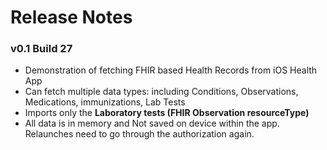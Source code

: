 # Release Notes

### v0.1 Build 27

- Demonstration of fetching FHIR based Health Records from iOS Health App
- Can fetch multiple data types: including Conditions, Observations, Medications, immunizations, Lab Tests
- Imports only the __Laboratory tests (FHIR Observation resourceType)__
- All data is in memory and Not saved on device within the app. Relaunches need to go through the authorization again.


